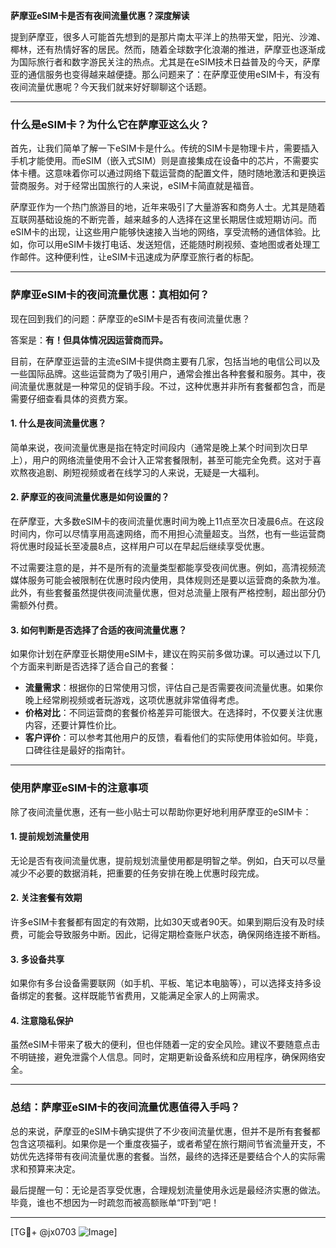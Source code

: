 **萨摩亚eSIM卡是否有夜间流量优惠？深度解读**

提到萨摩亚，很多人可能首先想到的是那片南太平洋上的热带天堂，阳光、沙滩、椰林，还有热情好客的居民。然而，随着全球数字化浪潮的推进，萨摩亚也逐渐成为国际旅行者和数字游民关注的热点。尤其是在eSIM技术日益普及的今天，萨摩亚的通信服务也变得越来越便捷。那么问题来了：在萨摩亚使用eSIM卡，有没有夜间流量优惠呢？今天我们就来好好聊聊这个话题。

---

### **什么是eSIM卡？为什么它在萨摩亚这么火？**

首先，让我们简单了解一下eSIM卡是什么。传统的SIM卡是物理卡片，需要插入手机才能使用。而eSIM（嵌入式SIM）则是直接集成在设备中的芯片，不需要实体卡槽。这意味着你可以通过网络下载运营商的配置文件，随时随地激活和更换运营商服务。对于经常出国旅行的人来说，eSIM卡简直就是福音。

萨摩亚作为一个热门旅游目的地，近年来吸引了大量游客和商务人士。尤其是随着互联网基础设施的不断完善，越来越多的人选择在这里长期居住或短期访问。而eSIM卡的出现，让这些用户能够快速接入当地的网络，享受流畅的通信体验。比如，你可以用eSIM卡拨打电话、发送短信，还能随时刷视频、查地图或者处理工作邮件。这种便利性，让eSIM卡迅速成为萨摩亚旅行者的标配。

---

### **萨摩亚eSIM卡的夜间流量优惠：真相如何？**

现在回到我们的问题：萨摩亚的eSIM卡是否有夜间流量优惠？

答案是：**有！但具体情况因运营商而异。**

目前，在萨摩亚运营的主流eSIM卡提供商主要有几家，包括当地的电信公司以及一些国际品牌。这些运营商为了吸引用户，通常会推出各种套餐和服务。其中，夜间流量优惠就是一种常见的促销手段。不过，这种优惠并非所有套餐都包含，而是需要仔细查看具体的资费方案。

#### **1. 什么是夜间流量优惠？**
简单来说，夜间流量优惠是指在特定时间段内（通常是晚上某个时间到次日早上），用户的网络流量使用不会计入正常套餐限制，甚至可能完全免费。这对于喜欢熬夜追剧、刷短视频或者在线学习的人来说，无疑是一大福利。

#### **2. 萨摩亚的夜间流量优惠是如何设置的？**
在萨摩亚，大多数eSIM卡的夜间流量优惠时间为晚上11点至次日凌晨6点。在这段时间内，你可以尽情享用高速网络，而不用担心流量超支。当然，也有一些运营商将优惠时段延长至凌晨8点，这样用户可以在早起后继续享受优惠。

不过需要注意的是，并不是所有的流量类型都能享受夜间优惠。例如，高清视频流媒体服务可能会被限制在优惠时段内使用，具体规则还是要以运营商的条款为准。此外，有些套餐虽然提供夜间流量优惠，但对总流量上限有严格控制，超出部分仍需额外付费。

#### **3. 如何判断是否选择了合适的夜间流量优惠？**
如果你计划在萨摩亚长期使用eSIM卡，建议在购买前多做功课。可以通过以下几个方面来判断是否选择了适合自己的套餐：

- **流量需求**：根据你的日常使用习惯，评估自己是否需要夜间流量优惠。如果你晚上经常刷视频或者玩游戏，这项优惠就非常值得考虑。
- **价格对比**：不同运营商的套餐价格差异可能很大。在选择时，不仅要关注优惠内容，还要计算性价比。
- **客户评价**：可以参考其他用户的反馈，看看他们的实际使用体验如何。毕竟，口碑往往是最好的指南针。

---

### **使用萨摩亚eSIM卡的注意事项**

除了夜间流量优惠，还有一些小贴士可以帮助你更好地利用萨摩亚的eSIM卡：

#### **1. 提前规划流量使用**
无论是否有夜间流量优惠，提前规划流量使用都是明智之举。例如，白天可以尽量减少不必要的数据消耗，把重要的任务安排在晚上优惠时段完成。

#### **2. 关注套餐有效期**
许多eSIM卡套餐都有固定的有效期，比如30天或者90天。如果到期后没有及时续费，可能会导致服务中断。因此，记得定期检查账户状态，确保网络连接不断档。

#### **3. 多设备共享**
如果你有多台设备需要联网（如手机、平板、笔记本电脑等），可以选择支持多设备绑定的套餐。这样既能节省费用，又能满足全家人的上网需求。

#### **4. 注意隐私保护**
虽然eSIM卡带来了极大的便利，但也伴随着一定的安全风险。建议不要随意点击不明链接，避免泄露个人信息。同时，定期更新设备系统和应用程序，确保网络安全。

---

### **总结：萨摩亚eSIM卡的夜间流量优惠值得入手吗？**

总的来说，萨摩亚的eSIM卡确实提供了不少夜间流量优惠，但并不是所有套餐都包含这项福利。如果你是一个重度夜猫子，或者希望在旅行期间节省流量开支，不妨优先选择带有夜间流量优惠的套餐。当然，最终的选择还是要结合个人的实际需求和预算来决定。

最后提醒一句：无论是否享受优惠，合理规划流量使用永远是最经济实惠的做法。毕竟，谁也不想因为一时疏忽而被高额账单“吓到”吧！

---

[TG💪+ @jx0703 ![Image](https://github.com/user-attachments/assets/dbca1d08-cadb-493c-b0ec-ad6f7a83f270)]